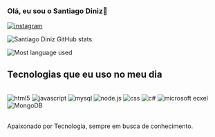 
### Olá, eu sou o Santiago  Diniz🖖

[![instagram](https://img.shields.io/badge/Instagram-E4405F?style=for-the-badge&logo=instagram&logoColor=white )](https://www.instagram.com/s4nt_dev/)

![Santiago Diniz GitHub stats](https://github-readme-stats.vercel.app/api?username=Santiago-Diniz&show_icons=true&theme=dracula)

![Most language used](https://github-readme-stats.vercel.app/api/top-langs/?username={username}&theme=blue-green)

## Tecnologias que eu uso no meu dia

<div style="display: inline_block"><br/>

<img aling= "center" alt="html5" src="https://img.shields.io/badge/HTML5-E34F26?style=for-the-badge&logo=html5&logoColor=white" />
<img aling= "center" alt="javascript" src="https://img.shields.io/badge/JavaScript-323330?style=for-the-badge&logo=javascript&logoColor=F7DF1E" />
<img aling= "center" alt="mysql" src="https://img.shields.io/badge/MySQL-00000F?style=for-the-badge&logo=mysql&logoColor=white" />
<img aling= "center" alt="node.js" src="https://img.shields.io/badge/Node.js-43853D?style=for-the-badge&logo=node.js&logoColor=white" />
<img aling= "center" alt="css" src="https://img.shields.io/badge/CSS3-1572B6?style=for-the-badge&logo=css3&logoColor=white" />
<img aling= "center" alt="c#" src="https://img.shields.io/badge/C%23-239120?style=for-the-badge&logo=c-sharp&logoColor=white" />
<img aling= "center" alt="microsoft ecxel" src="https://img.shields.io/badge/Microsoft_Excel-217346?style=for-the-badge&logo=microsoft-excel&logoColor=white" />
<img aling= "center" alt="MongoDB" src="https://img.shields.io/badge/MongoDB-4EA94B?style=for-the-badge&logo=mongodb&logoColor=white" />
 
</div><br/>

Apaixonado por Tecnologia, sempre em busca de conhecimento.
